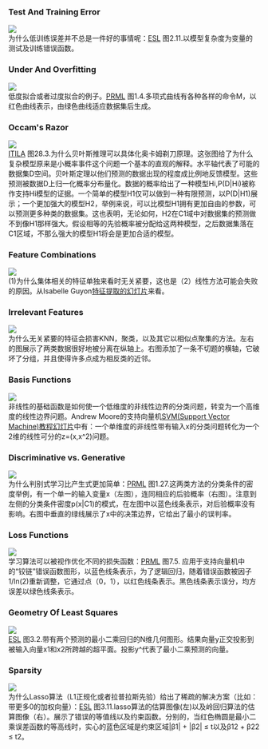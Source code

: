 ### Test And Training Error 
![](ExternalFiles/TestAndTrainingError.jpg)  
为什么低训练误差并不总是一件好的事情呢：[ESL](http://statweb.stanford.edu/~tibs/ElemStatLearn/) 图2.11.以模型复杂度为变量的测试及训练错误函数。  

### Under And Overfitting  
![](ExternalFiles/UnderAndOverfitting.jpg)  
低度拟合或者过度拟合的例子。[PRML](http://research.microsoft.com/en-us/um/people/cmbishop/prml/) 图1.4.多项式曲线有各种各样的命令M，以红色曲线表示，由绿色曲线适应数据集后生成。  

### Occam's Razor  
![](ExternalFiles/Occam'sRazor.jpg)  
[ITILA](http://www.inference.phy.cam.ac.uk/itila/) 图28.3.为什么贝叶斯推理可以具体化奥卡姆剃刀原理。这张图给了为什么复杂模型原来是小概率事件这个问题一个基本的直观的解释。水平轴代表了可能的数据集D空间。贝叶斯定理以他们预测的数据出现的程度成比例地反馈模型。这些预测被数据D上归一化概率分布量化。数据的概率给出了一种模型Hi,P(D|Hi)被称作支持Hi模型的证据。一个简单的模型H1仅可以做到一种有限预测，以P(D|H1)展示；一个更加强大的模型H2，举例来说，可以比模型H1拥有更加自由的参数，可以预测更多种类的数据集。这也表明，无论如何，H2在C1域中对数据集的预测做不到像H1那样强大。假设相等的先验概率被分配给这两种模型，之后数据集落在C1区域，不那么强大的模型H1将会是更加合适的模型。  

### Feature Combinations  
![](ExternalFiles/FeatureCombinations.jpg)  
(1)为什么集体相关的特征单独来看时无关紧要，这也是（2）线性方法可能会失败的原因。从Isabelle Guyon[特征提取的幻灯片](http://clopinet.com/isabelle/Projects/ETH/)来看。 

### Irrelevant Features  
![](ExternalFiles/IrrelevantFeatures.jpg)  
为什么无关紧要的特征会损害KNN，聚类，以及其它以相似点聚集的方法。左右的图展示了两类数据很好地被分离在纵轴上。右图添加了一条不切题的横轴，它破坏了分组，并且使得许多点成为相反类的近邻。  

### Basis Functions
![](ExternalFiles/BasisFunctions.jpg)  
非线性的基础函数是如何使一个低维度的非线性边界的分类问题，转变为一个高维度的线性边界问题。Andrew Moore的支持向量机[SVM(Support Vector Machine)教程幻灯片](http://www.autonlab.org/tutorials/svm.html)中有：一个单维度的非线性带有输入x的分类问题转化为一个2维的线性可分的z=(x,x^2)问题。  

### Discriminative vs. Generative
![](ExternalFiles/DiscriminativesVSGenerative.jpg)  
为什么判别式学习比产生式更加简单：[PRML](https://www.microsoft.com/en-us/research/people/cmbishop/) 图1.27.这两类方法的分类条件的密度举例，有一个单一的输入变量x（左图），连同相应的后验概率（右图）。注意到左侧的分类条件密度p(x|C1)的模式，在左图中以蓝色线条表示，对后验概率没有影响。右图中垂直的绿线展示了x中的决策边界，它给出了最小的误判率。  

### Loss Functions  
![](ExternalFiles/LossFunctions.jpg)  
学习算法可以被视作优化不同的损失函数：[PRML](https://www.microsoft.com/en-us/research/people/cmbishop/) 图7.5. 应用于支持向量机中的“铰链”错误函数图形，以蓝色线条表示，为了逻辑回归，随着错误函数被因子1/ln(2)重新调整，它通过点（0，1），以红色线条表示。黑色线条表示误分，均方误差以绿色线条表示。  

### Geometry Of Least Squares  
![](ExternalFiles/GeometryOfLeastSquares.jpg)  
[ESL](http://statweb.stanford.edu/~tibs/ElemStatLearn/) 图3.2.带有两个预测的最小二乘回归的N维几何图形。结果向量y正交投影到被输入向量x1和x2所跨越的超平面。投影y^代表了最小二乘预测的向量。  

### Sparsity  
![](ExternalFiles/Sparsity.jpg)  
为什么Lasso算法（L1正规化或者拉普拉斯先验）给出了稀疏的解决方案（比如：带更多0的加权向量）：[ESL](http://statweb.stanford.edu/~tibs/ElemStatLearn/) 图3.11.lasso算法的估算图像(左)以及岭回归算法的估算图像（右）。展示了错误的等值线以及约束函数。分别的，当红色椭圆是最小二乘误差函数的等高线时，实心的蓝色区域是约束区域|β1| + |β2| ≤ t以及β12 + β22 ≤ t2。
